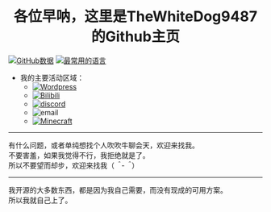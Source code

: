 <!-- ### Hi there 👋 -->

<!--
**TheWhiteDog9487/TheWhiteDog9487** is a ✨ _special_ ✨ repository because its `README.md` (this file) appears on your GitHub profile.

Here are some ideas to get you started:

- 🔭 I’m currently working on ...
- 🌱 I’m currently learning ...
- 👯 I’m looking to collaborate on ...
- 🤔 I’m looking for help with ...
- 💬 Ask me about ...
- 📫 How to reach me: ...
- 😄 Pronouns: ...
- ⚡ Fun fact: ...
-->

<h1 style="text-align: center;">各位早呐，这里是TheWhiteDog9487的Github主页</h1>

[![GitHub数据](https://github-readme-stats.vercel.app/api?username=thewhitedog9487&theme=vue-dark&locale=cn&show_icons=true)]()
[![最常用的语言](https://github-readme-stats.vercel.app/api/top-langs/?username=thewhitedog9487&theme=vue-dark&locale=cn&layout=compact)]()

- 我的主要活动区域：
    - [![Wordpress](https://img.shields.io/badge/%E5%8D%9A%E5%AE%A2-blue?logo=wordpress)](https://www.thewhitedog9487.xyz)
    - [![Bilibili](https://img.shields.io/badge/%E5%8A%A8%E6%80%81%E5%BD%93%E6%88%90%E6%9C%8B%E5%8F%8B%E5%9C%88%E5%8F%91-pink?logo=bilibili)](https://space.bilibili.com/401746666)
    - [![discord](https://img.shields.io/badge/Discord%E7%94%A8%E6%88%B7%E5%90%8D%EF%BC%9Athewhitedog9487-darkblue?logo=discord)](https://discord.com)
    - ![email](https://img.shields.io/badge/rsizxlpsw%40relay.firefox.com-black?logo=maildotru)
    - [![Minecraft](https://img.shields.io/badge/Minecraft%E7%94%A8%E6%88%B7%E5%90%8D%EF%BC%9ATheWhiteDog9487-lightgreen?logo=minecraft)](https://zh-cn.namemc.com/profile/TheWhiteDog9487.1)

---

有什么问题，或者单纯想找个人吹吹牛聊会天，欢迎来找我。  
不要害羞，如果我觉得不行，我拒绝就是了。  
所以不要望而却步，欢迎来找我（*＾-＾*）

---
我开源的大多数东西，都是因为我自己需要，而没有现成的可用方案。  
所以我就自己上了。
